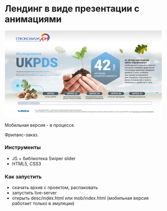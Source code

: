 # Лендинг в виде презентации с анимациями

![screen](screen.png)

Мобильная версия - в процессе.

Фриланс-заказ.


### Инструменты

- JS + библиотека Swiper slider
- HTML5, CSS3


### Как запустить

- скачать архив с проектом, распаковать
- запустить live-server
- открыть desc/index.html или mob/index.html (мобильная версия работает только в эмуляции)